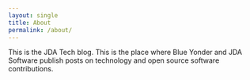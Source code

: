 ```yaml
---
layout: single
title: About
permalink: /about/
---
```


This is the JDA Tech blog. This is the place where Blue Yonder and JDA
Software publish posts on technology and open source software contributions.